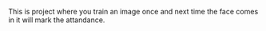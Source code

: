 This is project where you train an image once and next time the face comes in it will mark the attandance.